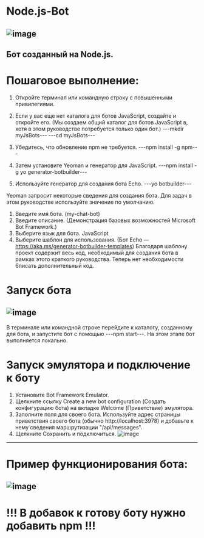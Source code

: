 # Node.js-Bot
![image](https://user-images.githubusercontent.com/44378669/72207239-2bab0600-34a8-11ea-9d93-44c88a51c208.png)
---------------------------
Бот созданный на Node.js. 
---------------------------
# Пошаговое выполнение:
1. Откройте терминал или командную строку с повышенными привилегиями.
2. Если у вас еще нет каталога для ботов JavaScript, создайте и откройте его. (Мы создаем общий каталог для ботов JavaScript в, хотя в этом руководстве потребуется только один бот.)
---mkdir myJsBots---
---cd myJsBots---

3. Убедитесь, что обновление npm не требуется.
---npm install -g npm---
4. Затем установите Yeoman и генератор для JavaScript.
---npm install -g yo generator-botbuilder---
5. Используйте генератор для создания бота Echo.
---yo botbuilder---

Yeoman запросит некоторые сведения для создания бота. Для задач в этом руководстве используйте значение по умолчанию.
1) Введите имя бота. (my-chat-bot)
2) Введите описание. (Демонстрация базовых возможностей Microsoft Bot Framework.)
3) Выберите язык для бота. JavaScript
4) Выберите шаблон для использования. (Бот Echo — https://aka.ms/generator-botbuilder-templates)
Благодаря шаблону проект содержит весь код, необходимый для создания бота в рамках этого краткого руководства. Теперь нет необходимости 6писать дополнительный код.

# Запуск бота
![image](https://user-images.githubusercontent.com/44378669/72207471-92312380-34aa-11ea-8b07-3fb040d278be.png)
-----------------------
В терминале или командной строке перейдите к каталогу, созданному для бота, и запустите бот с помощью ---npm start---. На этом этапе бот выполняется локально.
# Запуск эмулятора и подключение к боту
1. Установите Bot Framework Emulator.
2. Щелкните ссылку Create a new bot configuration (Создать конфигурацию бота) на вкладке Welcome (Приветствие) эмулятора.
3. Заполните поля для своего бота. Используйте адрес страницы приветствия своего бота (обычно http://localhost:3978) и добавьте к нему сведения маршрутизации "/api/messages".
4. Щелкните Сохранить и подключиться.
![image](https://user-images.githubusercontent.com/44378669/72207564-6f533f00-34ab-11ea-9c18-9a41f92ad71f.png)
------------------------
# Пример функционирования бота:
![image](https://user-images.githubusercontent.com/44378669/72207591-aa557280-34ab-11ea-8450-ac7218df6014.png)
------------------------
# !!! В добавок к готову боту нужно добавить npm !!!
